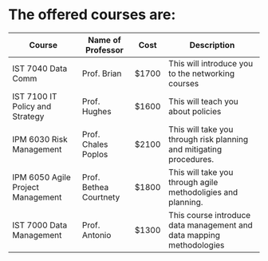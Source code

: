 # The offered courses are:

Course | Name of Professor |Cost | Description
---    | ---               | --- | ---
IST 7040 Data Comm | Prof. Brian | $1700 | This will introduce you to the networking courses
IST 7100 IT Policy and Strategy | Prof. Hughes | $1600 | This will teach you about policies
IPM 6030 Risk Management | Prof. Chales Poplos | $2100 | This will take you through risk planning and mitigating procedures.
IPM 6050 Agile Project Management | Prof. Bethea Courtnety | $1800 | This will take you through agile methodoligies and planning.
IST 7000 Data Management | Prof. Antonio | $1300 | This course introduce data management and data mapping methodologies
